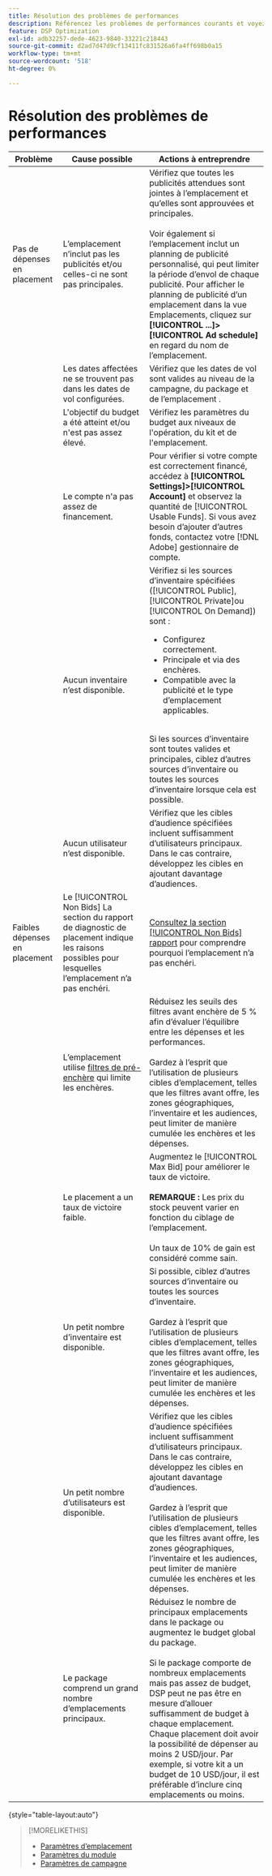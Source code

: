```yaml
---
title: Résolution des problèmes de performances
description: Référencez les problèmes de performances courants et voyez comment les résoudre.
feature: DSP Optimization
exl-id: adb32257-dede-4623-9840-33221c218443
source-git-commit: d2ad7d47d9cf13411fc831526a6fa4ff698b0a15
workflow-type: tm+mt
source-wordcount: '518'
ht-degree: 0%

---
```


# Résolution des problèmes de performances

| Problème | Cause possible | Actions à entreprendre |
| --- | --- | --- |
| Pas de dépenses en placement | L’emplacement n’inclut pas les publicités et/ou celles-ci ne sont pas principales. | Vérifiez que toutes les publicités attendues sont jointes à l’emplacement et qu’elles sont approuvées et principales.<br><br>Voir également si l’emplacement inclut un planning de publicité personnalisé, qui peut limiter la période d’envol de chaque publicité. Pour afficher le planning de publicité d’un emplacement dans la vue Emplacements, cliquez sur  **[!UICONTROL ...]>[!UICONTROL Ad schedule]** en regard du nom de l’emplacement. |
|  | Les dates affectées ne se trouvent pas dans les dates de vol configurées. | Vérifiez que les dates de vol sont valides au niveau de la campagne, du package et de l’emplacement &#x200B;. |
|  | L&#39;objectif du budget a été atteint et/ou n&#39;est pas assez élevé. | Vérifiez les paramètres du budget aux niveaux de l&#39;opération, du kit et de l&#39;emplacement. |
|  | Le compte n&#39;a pas assez de financement. | Pour vérifier si votre compte est correctement financé, accédez à **[!UICONTROL Settings]>[!UICONTROL Account]** et observez la quantité de [!UICONTROL Usable Funds]. Si vous avez besoin d’ajouter d’autres fonds, contactez votre [!DNL Adobe] gestionnaire de compte. |
|  | Aucun inventaire n’est disponible. | Vérifiez si les sources d’inventaire spécifiées ([!UICONTROL Public], [!UICONTROL Private]ou [!UICONTROL On Demand]) sont :<ul><li>Configurez correctement.</li><li>Principale et via des enchères.</li><li>Compatible avec la publicité et le type d’emplacement applicables.</li></ul><br>Si les sources d’inventaire sont toutes valides et principales, ciblez d’autres sources d’inventaire ou toutes les sources d’inventaire lorsque cela est possible. |
|  | Aucun utilisateur n’est disponible. | Vérifiez que les cibles d’audience spécifiées incluent suffisamment d’utilisateurs principaux. Dans le cas contraire, développez les cibles en ajoutant davantage d’audiences. |
| Faibles dépenses en placement | Le [!UICONTROL Non Bids] La section du rapport de diagnostic de placement indique les raisons possibles pour lesquelles l’emplacement n’a pas enchéri. | [Consultez la section [!UICONTROL Non Bids] rapport](/help/dsp/campaign-management/reports/placement-diagnostics.md) pour comprendre pourquoi l’emplacement n’a pas enchéri.  <!-- add link/edit text when file available: See the [in-depth guide to possible Non-Bid Reasons (NBR)](link) for more information. --> |
|  | L’emplacement utilise [filtres de pré-enchère](/help/dsp/campaign-management/placements/placement-settings.md) qui limite les enchères. | Réduisez les seuils des filtres avant enchère de 5 % afin d’évaluer l’équilibre entre les dépenses et les performances. <!-- wording? and are users just supposed to manually monitor whether it makes a difference? --><br><br>Gardez à l’esprit que l’utilisation de plusieurs cibles d’emplacement, telles que les filtres avant offre, les zones géographiques, l’inventaire et les audiences, peut limiter de manière cumulée les enchères et les dépenses. |
|  | Le placement a un taux de victoire faible. | Augmentez le [!UICONTROL Max Bid] pour améliorer le taux de victoire.<br><br><b>REMARQUE :</b> Les prix du stock peuvent varier en fonction du ciblage de l’emplacement.<br><br>Un taux de 10% de gain est considéré comme sain. |
|  | Un petit nombre d’inventaire est disponible. | Si possible, ciblez d’autres sources d’inventaire ou toutes les sources d’inventaire.<br><br>Gardez à l’esprit que l’utilisation de plusieurs cibles d’emplacement, telles que les filtres avant offre, les zones géographiques, l’inventaire et les audiences, peut limiter de manière cumulée les enchères et les dépenses. |
|  | Un petit nombre d’utilisateurs est disponible. | Vérifiez que les cibles d’audience spécifiées incluent suffisamment d’utilisateurs principaux. Dans le cas contraire, développez les cibles en ajoutant davantage d’audiences.<br><br>Gardez à l’esprit que l’utilisation de plusieurs cibles d’emplacement, telles que les filtres avant offre, les zones géographiques, l’inventaire et les audiences, peut limiter de manière cumulée les enchères et les dépenses. |
|  | Le package comprend un grand nombre d’emplacements principaux. | Réduisez le nombre de principaux emplacements dans le package ou augmentez le budget global du package.<br><br>Si le package comporte de nombreux emplacements mais pas assez de budget, DSP peut ne pas être en mesure d’allouer suffisamment de budget à chaque emplacement. Chaque placement doit avoir la possibilité de dépenser au moins 2 USD/jour. Par exemple, si votre kit a un budget de 10 USD/jour, il est préférable d’inclure cinq emplacements ou moins. &#x200B; |

{style=&quot;table-layout:auto&quot;}

>[!MORELIKETHIS]
>
>* [Paramètres d’emplacement](/help/dsp/campaign-management/placements/placement-settings.md)
>* [Paramètres du module](/help/dsp/campaign-management/packages/package-settings.md)
>* [Paramètres de campagne](/help/dsp/campaign-management/campaigns/campaign-settings.md)


